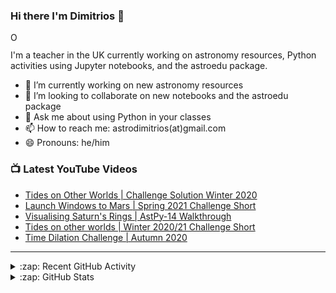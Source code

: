 ### Hi there I'm Dimitrios :stars:

<div itemscope itemtype="https://schema.org/Person"><a itemprop="sameAs" content="https://orcid.org/0000-0001-9288-1332" href="https://orcid.org/0000-0001-9288-1332" target="orcid.widget" rel="me noopener noreferrer" style="vertical-align:top;"><img src="https://orcid.org/sites/default/files/images/orcid_16x16.png" style="width:1em;margin-right:.5em;" alt="ORCID iD icon"></a></div>

I'm a teacher in the UK currently working on astronomy resources, Python activities using Jupyter notebooks, and the astroedu package.

- 🔭 I’m currently working on new astronomy resources
- 👯 I’m looking to collaborate on new notebooks and the astroedu package
- 💬 Ask me about using Python in your classes
- 📫 How to reach me: astrodimitrios(at)gmail.com
- 😄 Pronouns: he/him

### 📺 Latest YouTube Videos

<!-- YOUTUBE:START -->
- [Tides on Other Worlds | Challenge Solution Winter 2020](https://www.youtube.com/watch?v=V_vKZlftaUo)
- [Launch Windows to Mars | Spring 2021 Challenge Short](https://www.youtube.com/watch?v=_3QxdKO1B2o)
- [Visualising Saturn&#39;s Rings | AstPy-14 Walkthrough](https://www.youtube.com/watch?v=17HukTDR7vM)
- [Tides on other worlds | Winter 2020/21 Challenge Short](https://www.youtube.com/watch?v=hm5cI8TQv7I)
- [Time Dilation Challenge | Autumn 2020](https://www.youtube.com/watch?v=wGmS2CCaKxg)
<!-- YOUTUBE:END -->

---

<details>
  <summary>:zap: Recent GitHub Activity</summary>
  
<!--START_SECTION:activity-->
1. ❗️ Closed issue [#1](https://github.com/astroDimitrios/astroDimitrios.github.io/issues/1) in [astroDimitrios/astroDimitrios.github.io](https://github.com/astroDimitrios/astroDimitrios.github.io)
2. 🗣 Commented on [#1](https://github.com/astroDimitrios/astroDimitrios.github.io/issues/1) in [astroDimitrios/astroDimitrios.github.io](https://github.com/astroDimitrios/astroDimitrios.github.io)
3. 🗣 Commented on [#1](https://github.com/astroDimitrios/astroDimitrios.github.io/issues/1) in [astroDimitrios/astroDimitrios.github.io](https://github.com/astroDimitrios/astroDimitrios.github.io)
4. 🗣 Commented on [#1](https://github.com/astroDimitrios/astroDimitrios.github.io/issues/1) in [astroDimitrios/astroDimitrios.github.io](https://github.com/astroDimitrios/astroDimitrios.github.io)
5. ❗️ Opened issue [#1](https://github.com/astroDimitrios/astroDimitrios.github.io/issues/1) in [astroDimitrios/astroDimitrios.github.io](https://github.com/astroDimitrios/astroDimitrios.github.io)
<!--END_SECTION:activity-->

</details>

<details>
  <summary>:zap: GitHub Stats</summary>

  <img align="left" alt="astroDimitrios' GitHub Stats" src="https://github-readme-stats.vercel.app/api?username=astroDimitrios&show_icons=true&hide_border=true" />

</details>

<!--
**astroDimitrios/astroDimitrios** is a ✨ _special_ ✨ repository because its `README.md` (this file) appears on your GitHub profile.

Here are some ideas to get you started:

- 🔭 I’m currently working on ...
- 🌱 I’m currently learning ...
- 👯 I’m looking to collaborate on ...
- 🤔 I’m looking for help with ...
- 💬 Ask me about ...
- 📫 How to reach me: ...
- 😄 Pronouns: ...
- ⚡ Fun fact: ...
-->
